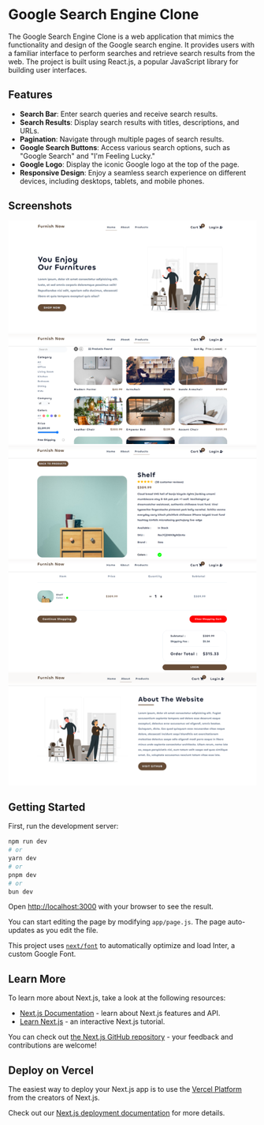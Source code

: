 # Google Search Engine Clone

The Google Search Engine Clone is a web application that mimics the functionality and design of the Google search engine. It provides users with a familiar interface to perform searches and retrieve search results from the web. The project is built using React.js, a popular JavaScript library for building user interfaces.

## Features

 - **Search Bar**: Enter search queries and receive search results.
 - **Search Results**: Display search results with titles, descriptions, and URLs.
 - **Pagination**: Navigate through multiple pages of search results.
 - **Google Search Buttons**: Access various search options, such as "Google Search" and "I'm Feeling Lucky."
 - **Google Logo**: Display the iconic Google logo at the top of the page.
 - **Responsive Design**: Enjoy a seamless search experience on different devices, including desktops, tablets, and mobile phones.

## Screenshots

![screenshot1](https://github.com/yoseflakew25/Furnish-Now/blob/main/1.png)
![screenshot2](https://github.com/yoseflakew25/Furnish-Now/blob/main/2.png)
![screenshot3](https://github.com/yoseflakew25/Furnish-Now/blob/main/3.png)
![screenshot4](https://github.com/yoseflakew25/Furnish-Now/blob/main/4.png)
![screenshot5](https://github.com/yoseflakew25/Furnish-Now/blob/main/5.png)

## Getting Started

First, run the development server:

```bash
npm run dev
# or
yarn dev
# or
pnpm dev
# or
bun dev
```

Open [http://localhost:3000](http://localhost:3000) with your browser to see the result.

You can start editing the page by modifying `app/page.js`. The page auto-updates as you edit the file.

This project uses [`next/font`](https://nextjs.org/docs/basic-features/font-optimization) to automatically optimize and load Inter, a custom Google Font.

## Learn More

To learn more about Next.js, take a look at the following resources:

- [Next.js Documentation](https://nextjs.org/docs) - learn about Next.js features and API.
- [Learn Next.js](https://nextjs.org/learn) - an interactive Next.js tutorial.

You can check out [the Next.js GitHub repository](https://github.com/vercel/next.js/) - your feedback and contributions are welcome!

## Deploy on Vercel

The easiest way to deploy your Next.js app is to use the [Vercel Platform](https://vercel.com/new?utm_medium=default-template&filter=next.js&utm_source=create-next-app&utm_campaign=create-next-app-readme) from the creators of Next.js.

Check out our [Next.js deployment documentation](https://nextjs.org/docs/deployment) for more details.
